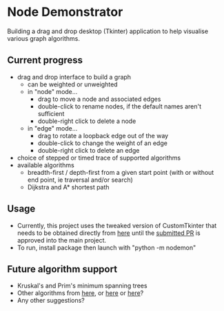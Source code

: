 # Node Demonstrator

Building a drag and drop desktop (Tkinter) application to help visualise various graph algorithms.

## Current progress

- drag and drop interface to build a graph
  - can be weighted or unweighted
  - in "node" mode...
    - drag to move a node and associated edges
    - double-click to rename nodes, if the default names aren't sufficient
    - double-right click to delete a node
  - in "edge" mode...
    - drag to rotate a loopback edge out of the way
    - double-click to change the weight of an edge
    - double-right click to delete an edge
- choice of stepped or timed trace of supported algorithms
- available algorithms
  - breadth-first / depth-first from a given start point (with or without end point, ie traversal and/or search)
  - Dijkstra and A* shortest path

## Usage

- Currently, this project uses the tweaked version of CustomTkinter that needs to be obtained directly from [here](https://github.com/DerSchinken/CustomTkinter/tree/fix-1419) until the [submitted PR](https://github.com/TomSchimansky/CustomTkinter/pull/2240) is approved into the main project.
- To run, install package then launch with "python -m nodemon"

## Future algorithm support

- Kruskal's and Prim's minimum spanning trees
- Other algorithms from [here](https://memgraph.com/blog/graph-algorithms-applications), or [here](https://memgraph.com/blog/graph-algorithms-list) or [here](https://towardsdatascience.com/10-graph-algorithms-visually-explained-e57faa1336f3)?
- Any other suggestions?
